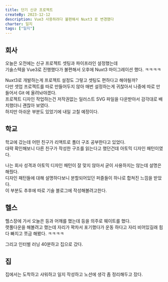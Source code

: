 ```yaml
---
title: 단기 신규 프로젝트
createBy: 2023-12-12
description: Vue3 사용하려다 불편해서 Nuxt3 로 변경했다
charter: 일지
tags: ["일지"]
---
```


## 회사

오늘은 오전에는 신규 프로젝트 셋팅과 파이프라인 설정했는데  
기술스텍을 Vue3로 진행했다가 불편해서 오후에 Nuxt3 마이그레이션 했다. ㅋㅋㅋㅋ

Nuxt3로 개발하는게 프로젝트 설정도 그렇고 셋팅도 편하다고 해야될까?  
다만 셋업 프로젝트를 따로 만들어두지 않아 매번 설정하는게 귀찮아서 나중에 따로 만들어서 Git 에 올려놔야겠다.  
프로젝트 디자인 작업하는건 저작권없는 일러스트 SVG 파일을 다운받아서 감각대로 배치했더니 괜찮아 보였다.  
하지만 아쉬운 부분도 있었기에 내일 고칠 예정이다.

## 학교

학교에 갔는데 어떤 친구가 리액트로 폴더 구조 공부한다고 있었다.  
대략 확인해보니 다른 친구가 작성한 구조를 읽는다고 했던건데 아토믹 디자인 패턴이였다.

나는 회사 성격과 아토믹 디자인 패턴이 잘 맞지 않아서 굳이 사용하지는 않는데 설명은 해줬다.  
디자인 패턴들에 대해 설명하다보니 분할되어있던 퍼즐들이 하나로 합쳐진 느낌을 받았다.  
이 부분도 추후에 따로 기술 블로그에 작성해볼려고한다.

## 헬스

헬스장에 가서 오늘은 등과 어깨를 했는데 등을 의주로 웨이트를 했다.  
랫풀다운을 해볼려고 했는데 자리가 꽉차서 포기했다가 운동 하다고 자리 비어있길래 힘 다 빠지고 쪼금 해봤다. ㅋㅋㅋㅋ

그리고 인터벌 러닝 40분하고 집으로 갔다.

## 집

집에서는 도착하고 샤워하고 일지 작성하고 노션에 생각 좀 정리해두고 잤다.
